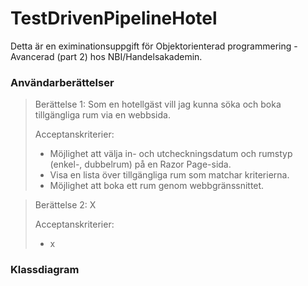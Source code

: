 # TestDrivenPipelineHotel

Detta är en eximinationsuppgift för Objektorienterad programmering - Avancerad (part 2) hos NBI/Handelsakademin.

### Användarberättelser
>Berättelse 1:
>Som en hotellgäst vill jag kunna söka och boka tillgängliga rum via en webbsida.
>
>Acceptanskriterier:
>- Möjlighet att välja in- och utcheckningsdatum och rumstyp (enkel-, dubbelrum) på en Razor Page-sida.
>- Visa en lista över tillgängliga rum som matchar kriterierna.
>- Möjlighet att boka ett rum genom webbgränssnittet.

>Berättelse 2:
>X
>
>Acceptanskriterier:
>- x
### Klassdiagram
